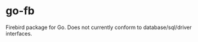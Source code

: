 go-fb
=====

Firebird package for Go. Does not currently conform to database/sql/driver interfaces.
